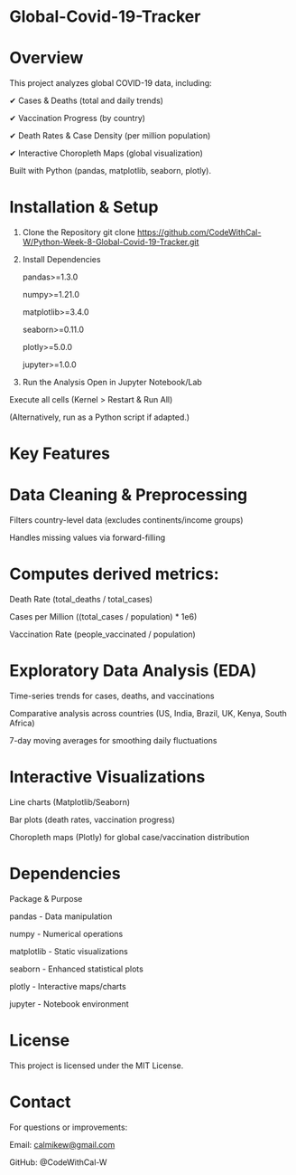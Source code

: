 # Global-Covid-19-Tracker

# Overview
This project analyzes global COVID-19 data, including:

✔ Cases & Deaths (total and daily trends)

✔ Vaccination Progress (by country)

✔ Death Rates & Case Density (per million population)

✔ Interactive Choropleth Maps (global visualization)

Built with Python (pandas, matplotlib, seaborn, plotly).

# Installation & Setup
1. Clone the Repository
git clone https://github.com/CodeWithCal-W/Python-Week-8-Global-Covid-19-Tracker.git 

2. Install Dependencies
   
   pandas>=1.3.0
   
   numpy>=1.21.0
   
   matplotlib>=3.4.0
   
   seaborn>=0.11.0
   
   plotly>=5.0.0
   
   jupyter>=1.0.0
   
3. Run the Analysis
Open in Jupyter Notebook/Lab

Execute all cells (Kernel > Restart & Run All)

(Alternatively, run as a Python script if adapted.)

# Key Features

# Data Cleaning & Preprocessing

Filters country-level data (excludes continents/income groups)

Handles missing values via forward-filling

# Computes derived metrics:
Death Rate (total_deaths / total_cases)

Cases per Million ((total_cases / population) * 1e6)

Vaccination Rate (people_vaccinated / population)

# Exploratory Data Analysis (EDA)

Time-series trends for cases, deaths, and vaccinations

Comparative analysis across countries (US, India, Brazil, UK, Kenya, South Africa)

7-day moving averages for smoothing daily fluctuations

# Interactive Visualizations

Line charts (Matplotlib/Seaborn)

Bar plots (death rates, vaccination progress)

Choropleth maps (Plotly) for global case/vaccination distribution

# Dependencies

Package	& Purpose

pandas - Data manipulation

numpy	- Numerical operations

matplotlib -	Static visualizations

seaborn	- Enhanced statistical plots

plotly	- Interactive maps/charts

jupyter	- Notebook environment

# License

This project is licensed under the MIT License.

# Contact

For questions or improvements:

Email: calmikew@gmail.com

GitHub: @CodeWithCal-W




   



